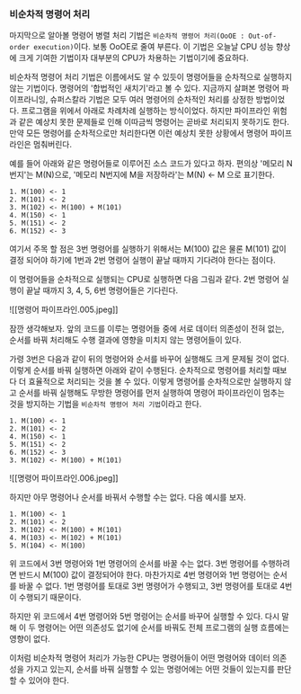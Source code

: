 ### 비순차적 명령어 처리
마지막으로 알아볼 명령어 병렬 처리 기법은 `비순차적 명령어 처리(OoOE : Out-of-order execution)`이다. 보통 OoOE로 줄여 부른다. 이 기법은 오늘날 CPU 성능 향상에 크게 기여한 기법이자 대부분의 CPU가 차용하는 기법이기에 중요하다.

비순차적 명령어 처리 기법은 이름에서도 알 수 있듯이 명령어들을 순차적으로 실행하지 않는 기법이다. 명령어의 '합법적인 새치기'라고 볼 수 있다. 지금까지 살펴본 명령어 파이프라니잉, 슈퍼스칼라 기법은 모두 여러 명령어의 순차적인 처리를 상정한 방법이었다. 프로그램을 위에서 아래로 차례차례 실행하는 방식이었다. 하지만 파이프라인 위험과 같은 예상치 못한 문제들로 인해 이따금씩 명령어는 곧바로 처리되지 못하기도 한다. 만약 모든 명령어를 순차적으로만 처리한다면 이런 예상치 못한 상황에서 명령어 파이프라인은 멈춰버린다.

예를 들어 아래와 같은 명령어들로 이루어진 소스 코드가 있다고 하자. 편의상 '메모리 N번지'는 M(N)으로, '메모리 N번지에 M을 저장하라'는 M(N) <- M 으로 표기한다.

```
1. M(100) <- 1
2. M(101) <- 2
3. M(102) <- M(100) + M(101)
4. M(150) <- 1
5. M(151) <- 2
6. M(152) <- 3
```

여기서 주목 할 점은 3번 명령어를 실행하기 위해서는 M(100) 값은 물론 M(101) 값이 결정 되어야 하기에 1번과 2번 명령어 실행이 끝날 때까지 기다려야 한다는 점이다.

이 명령어들을 순차적으로 실행되는 CPU로 실행하면 다음 그림과 같다. 2번 명령어 실행이 끝날 때까지 3, 4, 5, 6번 명령어들은 기다린다.

![[‎명령어 파이프라인.‎005.jpeg]]

잠깐 생각해보자. 앞의 코드를 이루는 명령어들 중에 서로 데이터 의존성이 전혀 없는, 순서를 바꿔 처리해도 수행 결과에 영향을 미치지 않는 명령어들이 있다.

가령 3번은 다음과 같이 뒤의 명령어와 순서를 바꾸어 실행해도 크게 문제될 것이 없다. 이렇게 순서를 바꿔 실행하면 아래와 같이 수행된다. 순차적으로 명령어를 처리할 때보다 더 효율적으로 처리되는 것을 볼 수 있다. 이렇게 명령어를 순차적으로만 실행하지 않고 순서를 바꿔 실행해도 무방한 명령어를 먼저 실행하여 명령어 파이프라인이 멈추는 것을 방지하는 기법을 `비순차적 명령어 처리 기법`이라고 한다.

```
1. M(100) <- 1
2. M(101) <- 2
4. M(150) <- 1
5. M(151) <- 2
6. M(152) <- 3
3. M(102) <- M(100) + M(101)
```

![[‎명령어 파이프라인.‎006.jpeg]]

하지만 아무 명령어나 순서를 바꿔서 수행할 수는 없다. 다음 예시를 보자.

```
1. M(100) <- 1
2. M(101) <- 2
3. M(102) <- M(100) + M(101)
4. M(103) <- M(102) + M(101)
5. M(104) <- M(100)
```

위 코드에서 3번 명령어와 1번 명령어의 순서를 바꿀 수는 없다. 3번 명령어를 수행하려면 반드시 M(100) 값이 결정되어야 한다. 마찬가지로 4번 명령어와 1번 명령어는 순서를 바꿀 수 없다. 1번 명령어를 토대로 3번 명령어가 수행되고, 3번 명령어를 토대로 4번이 수행되기 때문이다.

하지만 위 코드에서 4번 명령어와 5번 명령어는 순서를 바꾸어 실행할 수 있다. 다시 말해 이 두 명령어는 어떤 의존성도 없기에 순서를 바꿔도 전체 프로그램의 실행 흐름에는 영향이 없다.

이처럼 비순차적 명령어 처리가 가능한 CPU는 명령어들이 어떤 명령어와 데이터 의존성을 가지고 있는지, 순서를 바꿔 실행할 수 있는 명령어에는 어떤 것들이 있는지를 판단할 수 있어야 한다.